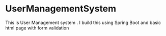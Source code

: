 # UserManagementSystem
This is User Management system . I build this using Spring Boot and basic html page with  form validation

